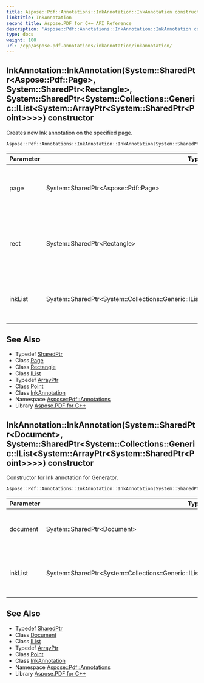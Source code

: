 ```yaml
---
title: Aspose::Pdf::Annotations::InkAnnotation::InkAnnotation constructor
linktitle: InkAnnotation
second_title: Aspose.PDF for C++ API Reference
description: 'Aspose::Pdf::Annotations::InkAnnotation::InkAnnotation constructor. Creates new Ink annotation on the specified page in C++.'
type: docs
weight: 100
url: /cpp/aspose.pdf.annotations/inkannotation/inkannotation/
---
```

## InkAnnotation::InkAnnotation(System::SharedPtr\<Aspose::Pdf::Page\>, System::SharedPtr\<Rectangle\>, System::SharedPtr\<System::Collections::Generic::IList\<System::ArrayPtr\<System::SharedPtr\<Point\>\>\>\>) constructor


Creates new Ink annotation on the specified page.

```cpp
Aspose::Pdf::Annotations::InkAnnotation::InkAnnotation(System::SharedPtr<Aspose::Pdf::Page> page, System::SharedPtr<Rectangle> rect, System::SharedPtr<System::Collections::Generic::IList<System::ArrayPtr<System::SharedPtr<Point>>>> inkList)
```


| Parameter | Type | Description |
| --- | --- | --- |
| page | System::SharedPtr\<Aspose::Pdf::Page\> | The document's page where annotation should be created. |
| rect | System::SharedPtr\<Rectangle\> | The annotation rectangle, defining the location of the annotation on the page. |
| inkList | System::SharedPtr\<System::Collections::Generic::IList\<System::ArrayPtr\<System::SharedPtr\<Point\>\>\>\> | An array of [Point](../../../aspose.pdf/point/)[] arrays, each representing a stroked path. |

## See Also

* Typedef [SharedPtr](../../../system/sharedptr/)
* Class [Page](../../../aspose.pdf/page/)
* Class [Rectangle](../../../aspose.pdf/rectangle/)
* Class [IList](../../../system.collections.generic/ilist/)
* Typedef [ArrayPtr](../../../system/arrayptr/)
* Class [Point](../../../aspose.pdf/point/)
* Class [InkAnnotation](../)
* Namespace [Aspose::Pdf::Annotations](../../)
* Library [Aspose.PDF for C++](../../../)
## InkAnnotation::InkAnnotation(System::SharedPtr\<Document\>, System::SharedPtr\<System::Collections::Generic::IList\<System::ArrayPtr\<System::SharedPtr\<Point\>\>\>\>) constructor


Constructor for Ink annotation for Generator.

```cpp
Aspose::Pdf::Annotations::InkAnnotation::InkAnnotation(System::SharedPtr<Document> document, System::SharedPtr<System::Collections::Generic::IList<System::ArrayPtr<System::SharedPtr<Point>>>> inkList)
```


| Parameter | Type | Description |
| --- | --- | --- |
| document | System::SharedPtr\<Document\> | [Document](../../../aspose.pdf/document/) where ink annotation will be created. |
| inkList | System::SharedPtr\<System::Collections::Generic::IList\<System::ArrayPtr\<System::SharedPtr\<Point\>\>\>\> | An array of [Point](../../../aspose.pdf/point/)[] arrays, each representing a stroked path. |

## See Also

* Typedef [SharedPtr](../../../system/sharedptr/)
* Class [Document](../../../aspose.pdf/document/)
* Class [IList](../../../system.collections.generic/ilist/)
* Typedef [ArrayPtr](../../../system/arrayptr/)
* Class [Point](../../../aspose.pdf/point/)
* Class [InkAnnotation](../)
* Namespace [Aspose::Pdf::Annotations](../../)
* Library [Aspose.PDF for C++](../../../)
